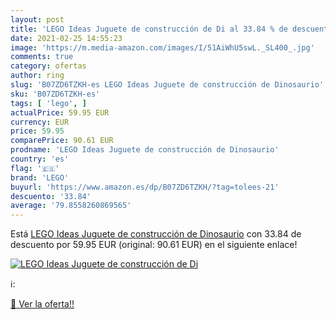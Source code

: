 ```yaml
---
layout: post
title: 'LEGO Ideas Juguete de construcción de Di al 33.84 % de descuento'
date: 2021-02-25 14:55:23
image: 'https://m.media-amazon.com/images/I/51AiWhU5swL._SL400_.jpg'
comments: true
category: ofertas
author: ring
slug: 'B07ZD6TZKH-es LEGO Ideas Juguete de construcción de Dinosaurio'
sku: 'B07ZD6TZKH-es'
tags: [ 'lego', ]
actualPrice: 59.95 EUR
currency: EUR
price: 59.95
comparePrice: 90.61 EUR
prodname: 'LEGO Ideas Juguete de construcción de Dinosaurio'
country: 'es'
flag: '🇪🇸'
brand: 'LEGO'
buyurl: 'https://www.amazon.es/dp/B07ZD6TZKH/?tag=tolees-21'
descuento: '33.84'
average: '79.8558260869565'
---
```


Está [LEGO Ideas Juguete de construcción de Dinosaurio](https://www.amazon.es/dp/B07ZD6TZKH/?tag=tolees-21) con 33.84 de descuento por 59.95 EUR (original: 90.61 EUR) en el siguiente enlace!

[![LEGO Ideas Juguete de construcción de Di](https://m.media-amazon.com/images/I/51AiWhU5swL._SL400_.jpg)](https://www.amazon.es/dp/B07ZD6TZKH/?tag=tolees-21)

ℹ️:


[🛒 Ver la oferta!!](https://www.amazon.es/dp/B07ZD6TZKH/?tag=tolees-21)

